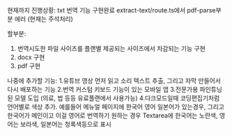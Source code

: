 현재까지 진행상황:
txt 번역 기능 구현완료
extract-text/route.ts에서 pdf-parse부분 에러 (현재는 주석처리)


할부분:
1. 번역시도한 파일 사이즈를 플랜별 제공되는 사이즈에서 차감되는 기능 구현
2. docx 구현
3. pdf 구현


나중에 추가할 기능:
1.유튜브 영상 먼저 읽고 소리 텍스트 추출, 그리고 자막 만들어서 다시 배포하는 기능
2.번역 커스텀 키보드 기능이 있는 모바일 앱
3.전문가용 파인튜닝된 모델 도입 (의료, 법 등등 유료플랜에서 사용가능)
4.다크모드일때 코딩편집기처럼 언어별로 색상 추가. 예를들어 메뉴얼 페이지에 한국어 영어 일본어가 있는경우, 그리고 한국어가 메인이고 이걸 영어로 번역하기 원하는 경우 Textarea에 한국어는 노란색, 영어는 보라색, 일본어는 청록색등으로 표시